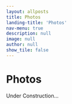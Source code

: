```yaml
---
layout: allposts
title: Photos
landing-title: 'Photos'
nav-menu: true
description: null
image: null
author: null
show_tile: false
---
```


<h1>Photos</h1>
<p>Under Construction...</p>
